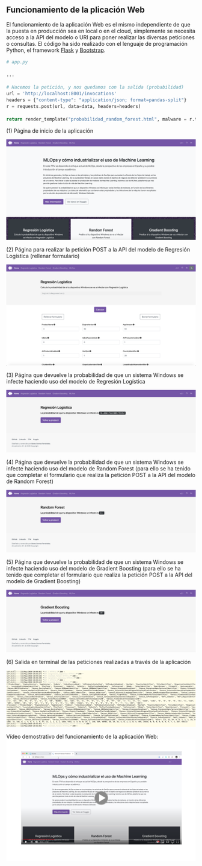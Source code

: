 ## Funcionamiento de la plicación Web

El funcionamiento de la aplicación Web es el mismo independiente de que la puesta en producción sea en local o en el cloud, simplemente se necesita acceso a la API del modelo o URI para poner realizar las diversas peticiones o consultas. El código ha sido realizado con el lenguaje de programación Python, el framework [Flask](https://flask.palletsprojects.com/en/1.1.x/) y [Bootstrap](https://getbootstrap.com).

~~~python
# app.py

...

# Hacemos la petición, y nos quedamos con la salida (probabilidad)
url = 'http://localhost:8001/invocations'
headers = {"content-type": "application/json; format=pandas-split"}
r = requests.post(url, data=data, headers=headers)

return render_template("probabilidad_random_forest.html", malware = r.text)
~~~

(1) Página de inicio de la aplicación

<p align="center">
  <img src="../docs/imagenes/mlops/1.png">
</p>

(2) Página para realizar la petición POST a la API del modelo de Regresión Logística (rellenar formulario)

<p align="center">
  <img src="../docs/imagenes/mlops/2.png">
</p>

(3) Página que devuelve la probabilidad de que un sistema Windows se infecte haciendo uso del modelo de Regresión Logística

<p align="center">
  <img src="../docs/imagenes/mlops/3.png">
</p>

(4) Página que devuelve la probabilidad de que un sistema Windows se infecte haciendo uso del modelo de Random Forest (para ello se ha tenido que completar el formulario que realiza la petición POST a la API del modelo de Random Forest)

<p align="center">
  <img src="../docs/imagenes/mlops/4.png">
</p>

(5) Página que devuelve la probabilidad de que un sistema Windows se infecte haciendo uso del modelo de Gradient Boosting (para ello se ha tenido que completar el formulario que realiza la petición POST a la API del modelo de Gradient Boosting)

<p align="center">
  <img src="../docs/imagenes/mlops/5.png">
</p>

(6) Salida en terminal de las peticiones realizadas a través de la aplicación

<p align="center">
  <img src="../docs/imagenes/mlops/6.png">
</p>


Vídeo demostrativo del funcionamiento de la aplicación Web:
[![videoAppWeb](https://github.com/Gecofer/TFM_1920/blob/master/docs/imagenes/videoAppWeb.png)](https://youtu.be/pYRvOD7wp5s)


